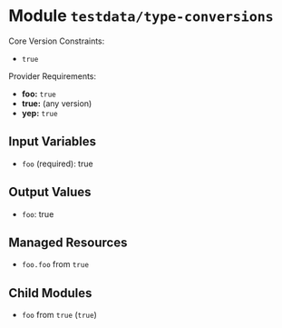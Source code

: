 
# Module `testdata/type-conversions`

Core Version Constraints:
* `true`

Provider Requirements:
* **foo:** `true`
* **true:** (any version)
* **yep:** `true`

## Input Variables
* `foo` (required): true

## Output Values
* `foo`: true

## Managed Resources
* `foo.foo` from `true`

## Child Modules
* `foo` from `true` (`true`)

